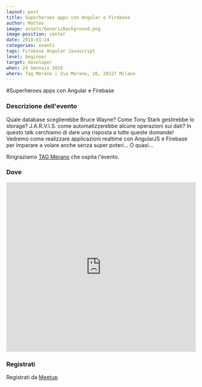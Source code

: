 ```yaml
---
layout: post
title: Superheroes apps con Angular e Firebase
author: Matteo
image: assets/GenericBackground.png
image-position: center
date: 2018-01-24
categories: eventi
tags: Firebase Angular Javascript
level: beginner
target: developer
when: 24 Gennaio 2018
where: Tag Merano | Via Merano, 16, 20127 Milano
---
```


#Superheroes apps con Angular e Firebase

### Descrizione dell'evento

Quale database sceglierebbe Bruce Wayne? Come Tony Stark gestirebbe lo storage? J.A.R.V.I.S. come automatizzerebbe alcune operazioni sui dati? In questo talk cerchiamo di dare una risposta a tutte queste domande!
Vedremo come realizzare applicazioni realtime con AngularJS e Firebase per imparare a volare anche senza super poteri... O quasi...

<p>Ringraziamo <a title="Talent Garden" href="https://milano-merano.talentgarden.org/en/" target="_blank">TAG Merano</a>&nbsp;che ospita l'evento.</p>

### Dove

<iframe src="https://www.google.com/maps/embed?pb=!1m18!1m12!1m3!1d2796.6330104082313!2d9.219113415736798!3d45.497334479101404!2m3!1f0!2f0!3f0!3m2!1i1024!2i768!4f13.1!3m3!1m2!1s0x4786c71ed10a476b%3A0xd2ec0047ea24ab80!2sTalent+Garden+Milano+-+Merano!5e0!3m2!1sit!2sit!4v1475008970780" style="border:0; height: 450px; width:100%" allowfullscreen></iframe>

### Registrati

<div style="width:100%; text-align:left;">Registrati da <a href="https://www.meetup.com/GDG-Milano/events/246876966">Meetup</a></div>
